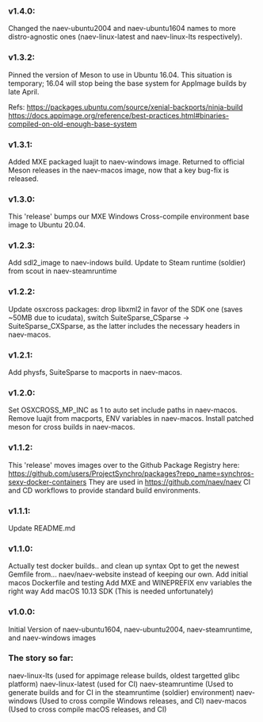### v1.4.0:
Changed the naev-ubuntu2004 and naev-ubuntu1604 names to more distro-agnostic ones (naev-linux-latest and naev-linux-lts respectively).

### v1.3.2:
Pinned the version of Meson to use in Ubuntu 16.04. 
This situation is temporary; 16.04 will stop being the base system for AppImage builds by late April. 

Refs: https://packages.ubuntu.com/source/xenial-backports/ninja-build https://docs.appimage.org/reference/best-practices.html#binaries-compiled-on-old-enough-base-system

### v1.3.1:
Added MXE packaged luajit to naev-windows image.
Returned to official Meson releases in the naev-macos image, now that a key bug-fix is released.

### v1.3.0:
This 'release' bumps our MXE Windows Cross-compile environment base image to Ubuntu 20.04.

### v1.2.3:
Add sdl2_image to naev-indows build.
Update to Steam runtime (soldier) from scout in naev-steamruntime

### v1.2.2:
Update osxcross packages: drop libxml2 in favor of the SDK one (saves ~50MB due to icudata), switch SuiteSparse_CSparse -> SuiteSparse_CXSparse, as the latter includes the necessary headers in naev-macos.

### v1.2.1:
Add physfs, SuiteSparse to macports in naev-macos.

### v1.2.0:
Set OSXCROSS_MP_INC as 1 to auto set include paths in naev-macos.
Remove luajit from macports, ENV variables in naev-macos.
Install patched meson for cross builds in naev-macos.

### v1.1.2:
This 'release' moves images over to the Github Package Registry here: <https://github.com/users/ProjectSynchro/packages?repo_name=synchros-sexy-docker-containers>
They are used in <https://github.com/naev/naev> CI and CD workflows to provide standard build environments.

### v1.1.1:
Update README.md

### v1.1.0:
Actually test docker builds.. and clean up syntax
Opt to get the newest Gemfile from... naev/naev-website instead of keeping our own.
Add initial macos Dockerfile and testing
Add MXE and WINEPREFIX env variables the right way
Add macOS 10.13 SDK (This is needed unfortunately)

### v1.0.0:
Initial Version of naev-ubuntu1604, naev-ubuntu2004, naev-steamruntime, and naev-windows images

### The story so far:
naev-linux-lts (used for appimage release builds, oldest targetted glibc platform)
naev-linux-latest (used for CI)
naev-steamruntime (Used to generate builds and for CI in the steamruntime (soldier) environment)
naev-windows (Used to cross compile Windows releases, and CI)
naev-macos (Used to cross compile macOS releases, and CI)
